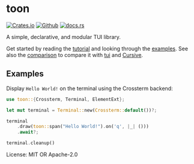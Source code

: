 # toon

[![Crates.io](https://img.shields.io/crates/v/toon)](https://crates.io/crates/toon)
[![Github](https://img.shields.io/badge/-github-24292e)](https://github.com/KaiJewson/toon)
[![docs.rs](https://img.shields.io/badge/-docs.rs-informational)](https://docs.rs/toon)

A simple, declarative, and modular TUI library.

Get started by reading the
[tutorial](https://github.com/KaiJewson/toon/blob/master/TUTORIAL.md) and looking through the
[examples](https://github.com/KaiJewson/toon/tree/master/examples). See also the
[comparison](https://github.com/KaiJewson/toon/blob/master/COMPARISON.md) to compare it with
[tui](https://github.com/fdehau/tui-rs) and [Cursive](https://github.com/gyscos/cursive).

## Examples

Display `Hello World!` on the terminal using the Crossterm backend:

```rust
use toon::{Crossterm, Terminal, ElementExt};

let mut terminal = Terminal::new(Crossterm::default())?;

terminal
    .draw(toon::span("Hello World!").on('q', |_| ()))
    .await?;

terminal.cleanup()
```

License: MIT OR Apache-2.0
